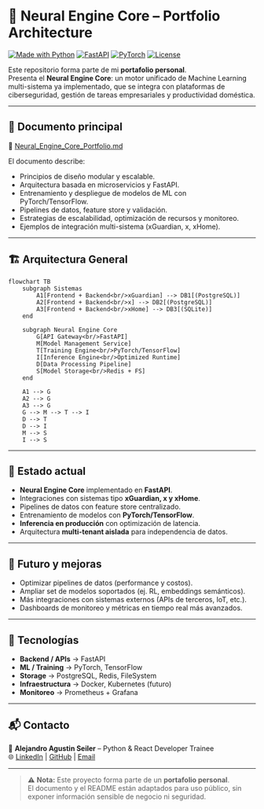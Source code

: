 # 🚀 Neural Engine Core – Portfolio Architecture

[![Made with Python](https://img.shields.io/badge/Made%20with-Python-3776AB?logo=python&logoColor=white)](https://www.python.org/)
[![FastAPI](https://img.shields.io/badge/Framework-FastAPI-009688?logo=fastapi)](https://fastapi.tiangolo.com/)
[![PyTorch](https://img.shields.io/badge/ML-PyTorch-EE4C2C?logo=pytorch)](https://pytorch.org/)
[![License](https://img.shields.io/badge/License-MIT-blue)](LICENSE)

Este repositorio forma parte de mi **portafolio personal**.  
Presenta el **Neural Engine Core**: un motor unificado de Machine Learning multi-sistema ya implementado, que se integra con plataformas de ciberseguridad, gestión de tareas empresariales y productividad doméstica.

---

## 📘 Documento principal

📄 [Neural_Engine_Core_Portfolio.md](Neural_Engine_Core_Portfolio.md)

El documento describe:
- Principios de diseño modular y escalable.
- Arquitectura basada en microservicios y FastAPI.
- Entrenamiento y despliegue de modelos de ML con PyTorch/TensorFlow.
- Pipelines de datos, feature store y validación.
- Estrategias de escalabilidad, optimización de recursos y monitoreo.
- Ejemplos de integración multi-sistema (xGuardian, x, xHome).

---

## 🏗️ Arquitectura General

```mermaid
flowchart TB
    subgraph Sistemas
        A1[Frontend + Backend<br/>xGuardian] --> DB1[(PostgreSQL)]
        A2[Frontend + Backend<br/>x] --> DB2[(PostgreSQL)]
        A3[Frontend + Backend<br/>xHome] --> DB3[(SQLite)]
    end

    subgraph Neural Engine Core
        G[API Gateway<br/>FastAPI]
        M[Model Management Service]
        T[Training Engine<br/>PyTorch/TensorFlow]
        I[Inference Engine<br/>Optimized Runtime]
        D[Data Processing Pipeline]
        S[Model Storage<br/>Redis + FS]
    end

    A1 --> G
    A2 --> G
    A3 --> G
    G --> M --> T --> I
    D --> T
    D --> I
    M --> S
    I --> S
```

---

## 🚀 Estado actual

- **Neural Engine Core** implementado en **FastAPI**.  
- Integraciones con sistemas tipo **xGuardian, x y xHome**.  
- Pipelines de datos con feature store centralizado.  
- Entrenamiento de modelos con **PyTorch/TensorFlow**.  
- **Inferencia en producción** con optimización de latencia.  
- Arquitectura **multi-tenant aislada** para independencia de datos.  

---

## 🔭 Futuro y mejoras

- Optimizar pipelines de datos (performance y costos).  
- Ampliar set de modelos soportados (ej. RL, embeddings semánticos).  
- Más integraciones con sistemas externos (APIs de terceros, IoT, etc.).  
- Dashboards de monitoreo y métricas en tiempo real más avanzados.  

---

## 🧩 Tecnologías

- **Backend / APIs** → FastAPI  
- **ML / Training** → PyTorch, TensorFlow  
- **Storage** → PostgreSQL, Redis, FileSystem  
- **Infraestructura** → Docker, Kubernetes (futuro)  
- **Monitoreo** → Prometheus + Grafana  

---

## 📬 Contacto

👤 **Alejandro Agustin Seiler** – Python & React Developer Trainee  
🌐 [LinkedIn](https://www.linkedin.com/in/alejandroseiler/) | [GitHub](https://github.com/AlejandroASeiler) | [Email](agustinseiler@outlook.com)

---

> ⚠️ **Nota:** Este proyecto forma parte de un **portafolio personal**.  
> El documento y el README están adaptados para uso público, sin exponer información sensible de negocio ni seguridad.
